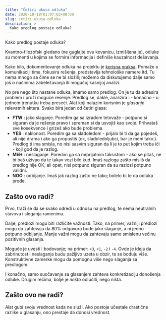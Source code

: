 ```yaml
---
title: "Četiri ukusa odluka"
date: 2020-10-18T01:07:03+00:00
slug: cetiri-ukusa-odluka
description: >
  Kako predlog postaje odluka?
---
```


Kako predlog postaje odluka?

Kvantno-filozofski gledano (ne guglajte ovu kovanicu, izmišljena je), odluke su momenti u kojima se formira informacija i definiše kauzalnost dešavanja.

Kako bilo, dokumentovanje odluka na projektu je [korisna praksa](https://oblac.rs/dokumentovanje-odluka/). Pomaže u komunikaciji tima, fokusira rešenja, predstavlja tehnološke namere itd. Tu nema mnogo sa čime se ne bi složili; možemo da diskutujemo dalje samo još o načinima zabeležavanja ili mogućoj kasnijoj analizi.

No pre nego što nastane odluka, imamo samo predlog. On je tu da adresira problem i pruži moguće rešenje. Predlog se, dakle, analizira i - konačno - u jednom trenutku treba preseći. Alat koji nalazim korisnim je _glasanje_ relevatnih aktera. Svako bira jedan od četiri glasa:

+ **FTW** : jako slaganje. Poredim ga sa izradom tetovaže - potpuno si siguran da je rešenje pravo i spreman si da usvojiš kao svoje. Prihvataš sve kosekvence i grizeš ako bude problema.
+ **YES** : naklonost. Poredim ga sa sladoledom - prijalo bi ti da ga pojedeš, ali nije drama i ako ga propustiš (ok, sladoledoljubci, bar je meni tako:). Predlog ti ima smisla, no nisi sasvim siguran da li je to put kojim treba ići - koji god da je razlog.
+ **MEH** : neslaganje. Poredim ga sa neprijatnim taksistom - ako se pitaš, ne bi baš uživao da te takav vozi bilo kud. Imaš razloga zašto misliš da predlog nije OK; ali opet, nisi potpuno siguran da su razlozi potpuno validni.
+ **NOO** : odbijanje. Imaš jak razlog zašto ne tako; bolelo bi te da odluka prođe.

## Zašto ovo radi?

Prvo, traži se da se svako odredi u odnosu na predlog, te nema neutralnih stavova i sleganja ramenima.

Dalje, predlozi mogu biti različite važnosti. Tako, na primer, važniji predlozi mogu da zahtevaju da 80% odgovora bude jako slaganje, a ni jedno potpuno odbijanje. Manje važni mogu da zahtevaju samo smislenu većinu pozitivnih glasanja.

Moguće je uvesti i bodovanje; na primer: `+3`, `+1`, `-2` i `-4`. Ovde je ideja da zabrinutost i neslaganja budu pažljivo uzeta u obzir, te se boduju više. Konstruktivne zamerke mogu da pomognu više nego slaganja sa predlogom.

I konačno, samo suočavanje sa glasanjem zahteva konkretizaciju donošenja odluke. Drugim rečima, bolje je _nešto_ odlučiti, nego ništa.

## Zašto ovo ne radi?

Alat gubi svoju vrednost kada ne služi. Ako postoje učestale drastične razlike u glasanju, ono prestaje da donosi vrednost.
